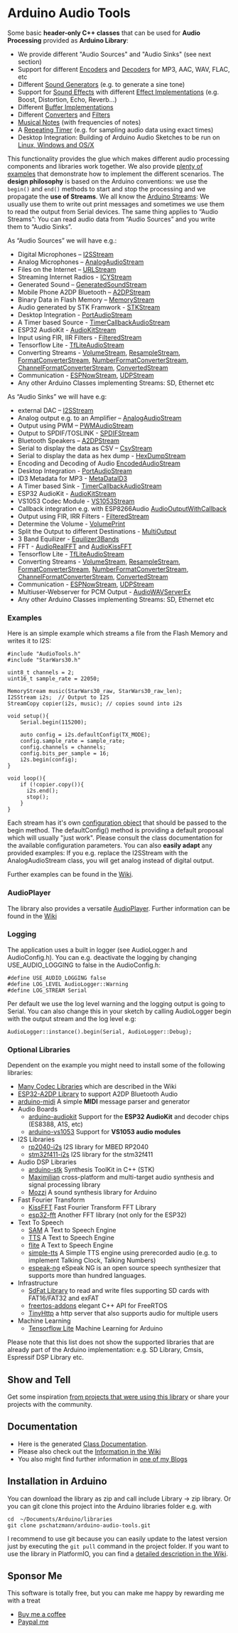 # Arduino Audio Tools

Some basic __header-only C++ classes__ that can be used for __Audio Processing__ provided as __Arduino Library__:

- We provide different "Audio Sources" and "Audio Sinks" (see next section)
- Support for different [Encoders](https://pschatzmann.github.io/arduino-audio-tools/html/classaudio__tools_1_1_audio_encoder.html) and [Decoders](https://pschatzmann.github.io/arduino-audio-tools/html/classaudio__tools_1_1_audio_decoder.html) for MP3, AAC, WAV, FLAC, etc 
- Different [Sound Generators](https://pschatzmann.github.io/arduino-audio-tools/html/classaudio__tools_1_1_sound_generator.html) (e.g. to generate a sine tone) 
- Support for [Sound Effects](https://pschatzmann.github.io/arduino-audio-tools/html/classaudio__tools_1_1_audio_effects.html) with different [Effect Implementations](https://pschatzmann.github.io/arduino-audio-tools/html/classaudio__tools_1_1_audio_effect.html) (e.g. Boost, Distortion, Echo, Reverb...) 
- Different [Buffer Implementations](https://pschatzmann.github.io/arduino-audio-tools/html/classaudio__tools_1_1_base_buffer.html) 
- Different [Converters](https://pschatzmann.github.io/arduino-audio-tools/html/classaudio__tools_1_1_base_converter.html) and [Filters](https://pschatzmann.github.io/arduino-audio-tools/html/classaudio__tools_1_1_filter.html)
- [Musical Notes](https://pschatzmann.github.io/arduino-audio-tools/html/classaudio__tools_1_1_musical_notes.html) (with frequencies of notes)
- A [Repeating Timer](https://pschatzmann.github.io/arduino-audio-tools/html/classaudio__tools_1_1_timer_alarm_repeating_def.html) (e.g. for sampling audio data using exact times) 
- Desktop Integration: Building of Arduino Audio Sketches to be run on [Linux, Windows and OS/X](https://github.com/pschatzmann/arduino-audio-tools/wiki/Running-an-Audio-Sketch-on-the-Desktop)

This functionality provides the glue which makes different audio processing components and libraries work together.
We also provide [plenty of examples](https://github.com/pschatzmann/arduino-audio-tools/wiki/Examples) that demonstrate how to implement the different scenarios. The __design philosophy__ is based on the Arduino conventions: we use the ```begin()``` and ```end()``` methods to start and stop the processing and we propagate the __use of Streams__.  We all know the [Arduino Streams](https://pschatzmann.github.io/arduino-audio-tools/html/class_stream.html): We usually use them to write out print messages and sometimes we use them to read the output from Serial devices. The same thing applies to “Audio Streams”: You can read audio data from “Audio Sources” and you write them to “Audio Sinks”.

As “Audio Sources” we will have e.g.:

- Digital Microphones – [I2SStream](https://pschatzmann.github.io/arduino-audio-tools/html/classaudio__tools_1_1_i2_s_stream.html)
- Analog Microphones – [AnalogAudioStream](https://pschatzmann.github.io/arduino-audio-tools/html/classaudio__tools_1_1_analog_audio_stream.html)
- Files on the Internet – [URLStream](https://pschatzmann.github.io/arduino-audio-tools/html/classaudio__tools_1_1_u_r_l_stream.html)
- Streaming Internet Radios - [ICYStream](https://pschatzmann.github.io/arduino-audio-tools/html/classaudio__tools_1_1_i_c_y_stream.html)
- Generated Sound – [GeneratedSoundStream](https://pschatzmann.github.io/arduino-audio-tools/html/classaudio__tools_1_1_generated_sound_stream.html)
- Mobile Phone A2DP Bluetooth – [A2DPStream](https://pschatzmann.github.io/arduino-audio-tools/html/classaudio__tools_1_1_a2_d_p_stream.html)
- Binary Data in Flash Memory – [MemoryStream](https://pschatzmann.github.io/arduino-audio-tools/html/classaudio__tools_1_1_memory_stream.html)
- Audio generated by STK Framwork - [STKStream](https://pschatzmann.github.io/arduino-audio-tools/html/classaudio__tools_1_1_s_t_k_stream.html)
- Desktop Integration - [PortAudioStream](https://pschatzmann.github.io/arduino-audio-tools/html/classaudio__tools_1_1_port_audio_stream.html)
- A Timer based Source - [TimerCallbackAudioStream](https://pschatzmann.github.io/arduino-audio-tools/html/classaudio__tools_1_1_timer_callback_audio_stream.html)
- ESP32 AudioKit - [AudioKitStream](https://pschatzmann.github.io/arduino-audio-tools/html/classaudio__tools_1_1_audio_kit_stream.html)
- Input using FIR, IIR Filters - [FilteredStream](https://pschatzmann.github.io/arduino-audio-tools/html/classaudio__tools_1_1_filtered_stream.html)
- Tensorflow Lite - [TfLiteAudioStream](https://pschatzmann.github.io/arduino-audio-tools/html/classaudio__tools_1_1_tf_lite_audio_stream.html)
- Converting Streams - [VolumeStream](https://pschatzmann.github.io/arduino-audio-tools/html/classaudio__tools_1_1_volume_stream.html), [ResampleStream](https://pschatzmann.github.io/arduino-audio-tools/html/classaudio__tools_1_1_resample_stream.html), [FormatConverterStream](https://pschatzmann.github.io/arduino-audio-tools/html/classaudio__tools_1_1_format_converter_stream.html), [NumberFormatConverterStream](https://pschatzmann.github.io/arduino-audio-tools/html/classaudio__tools_1_1_number_format_converter_stream.html), [ChannelFormatConverterStream](https://pschatzmann.github.io/arduino-audio-tools/html/classaudio__tools_1_1_channel_format_converter_stream.html), [ConvertedStream](https://pschatzmann.github.io/arduino-audio-tools/html/classaudio__tools_1_1_converted_stream.html)
- Communication - [ESPNowStream](https://pschatzmann.github.io/arduino-audio-tools/html/classaudio__tools_1_1_e_s_p_now_stream.html), [UDPStream](https://pschatzmann.github.io/arduino-audio-tools/html/classaudio__tools_1_1_u_d_p_stream.html)
- Any other Arduino Classes implementing Streams: SD, Ethernet etc

As “Audio Sinks” we will have e.g:

- external DAC – [I2SStream](https://pschatzmann.github.io/arduino-audio-tools/html/classaudio__tools_1_1_i2_s_stream.html)
- Analog output e.g. to an Amplifier – [AnalogAudioStream](https://pschatzmann.github.io/arduino-audio-tools/html/classaudio__tools_1_1_analog_audio_stream.html)
- Output using PWM – [PWMAudioStream](https://pschatzmann.github.io/arduino-audio-tools/html/classaudio__tools_1_1_p_w_m_audio_stream_base.html)
- Output to SPDIF/TOSLINK - [SPDIFStream](https://pschatzmann.github.io/arduino-audio-tools/html/classaudio__tools_1_1_s_p_d_i_f_stream.html)
- Bluetooth Speakers – [A2DPStream](https://pschatzmann.github.io/arduino-audio-tools/html/classaudio__tools_1_1_a2_d_p_stream.html)
- Serial to display the data as CSV – [CsvStream](https://pschatzmann.github.io/arduino-audio-tools/html/classaudio__tools_1_1_csv_stream.html)
- Serial to display the data as hex dump - [HexDumpStream](https://pschatzmann.github.io/arduino-audio-tools/html/classaudio__tools_1_1_hex_dump_stream.html)
- Encoding and Decoding of Audio [EncodedAudioStream](https://pschatzmann.github.io/arduino-audio-tools/html/classaudio__tools_1_1_encoded_audio_stream.html)
- Desktop Integration - [PortAudioStream](https://pschatzmann.github.io/arduino-audio-tools/html/classaudio__tools_1_1_port_audio_stream.html)
- ID3 Metadata for MP3 - [MetaDataID3](https://pschatzmann.github.io/arduino-audio-tools/html/classaudio__tools_1_1_meta_data_i_d3.html)
- A Timer based Sink - [TimerCallbackAudioStream](https://pschatzmann.github.io/arduino-audio-tools/html/classaudio__tools_1_1_timer_callback_audio_stream.html)
- ESP32 AudioKit - [AudioKitStream](https://pschatzmann.github.io/arduino-audio-tools/html/classaudio__tools_1_1_audio_kit_stream.html)
- VS1053 Codec Module - [VS1053Stream](https://pschatzmann.github.io/arduino-audio-tools/html/classaudio__tools_1_1_v_s1053_stream.html)
- Callback integration e.g. with ESP8266Audio [AudioOutputWithCallback](https://pschatzmann.github.io/arduino-audio-tools/html/classaudio__tools_1_1_audio_output_with_callback.html) 
- Output using FIR, IRR Filters - [FilteredStream](https://pschatzmann.github.io/arduino-audio-tools/html/classaudio__tools_1_1_filtered_stream.html)
- Determine the Volume - [VolumePrint](https://pschatzmann.github.io/arduino-audio-tools/html/classaudio__tools_1_1_volume_print.html)
- Split the Output to different Destinations - [MultiOutput](https://pschatzmann.github.io/arduino-audio-tools/html/classaudio__tools_1_1_multi_output.html)
- 3 Band Equilizer - [Equilizer3Bands](https://pschatzmann.github.io/arduino-audio-tools/html/classaudio__tools_1_1_equilizer3_bands.html)
- FFT - [AudioRealFFT](https://pschatzmann.github.io/arduino-audio-tools/html/classaudio__tools_1_1_audio_real_f_f_t.html) and [AudioKissFFT](https://pschatzmann.github.io/arduino-audio-tools/html/classaudio__tools_1_1_audio_kiss_f_f_t.html)
- Tensorflow Lite - [TfLiteAudioStream](https://pschatzmann.github.io/arduino-audio-tools/html/classaudio__tools_1_1_tf_lite_audio_stream.html)
- Converting Streams - [VolumeStream](https://pschatzmann.github.io/arduino-audio-tools/html/classaudio__tools_1_1_volume_stream.html), [ResampleStream](https://pschatzmann.github.io/arduino-audio-tools/html/classaudio__tools_1_1_resample_stream.html), [FormatConverterStream](https://pschatzmann.github.io/arduino-audio-tools/html/classaudio__tools_1_1_format_converter_stream.html), [NumberFormatConverterStream](https://pschatzmann.github.io/arduino-audio-tools/html/classaudio__tools_1_1_number_format_converter_stream.html), [ChannelFormatConverterStream](https://pschatzmann.github.io/arduino-audio-tools/html/classaudio__tools_1_1_channel_format_converter_stream.html), [ConvertedStream](https://pschatzmann.github.io/arduino-audio-tools/html/classaudio__tools_1_1_converted_stream.html)
- Communication - [ESPNowStream](https://pschatzmann.github.io/arduino-audio-tools/html/classaudio__tools_1_1_e_s_p_now_stream.html), [UDPStream](https://pschatzmann.github.io/arduino-audio-tools/html/classaudio__tools_1_1_u_d_p_stream.html)
- Multiuser-Webserver for PCM Output - [AudioWAVServerEx](https://pschatzmann.github.io/arduino-audio-tools/html/classaudio__tools_1_1_audio_w_a_v_server_ex.html)
- Any other Arduino Classes implementing Streams: SD, Ethernet etc

### Examples

Here is an simple example which streams a file from the Flash Memory and writes it to I2S: 

```
#include "AudioTools.h"
#include "StarWars30.h"

uint8_t channels = 2;
uint16_t sample_rate = 22050;

MemoryStream music(StarWars30_raw, StarWars30_raw_len);
I2SStream i2s;  // Output to I2S
StreamCopy copier(i2s, music); // copies sound into i2s

void setup(){
    Serial.begin(115200);

    auto config = i2s.defaultConfig(TX_MODE);
    config.sample_rate = sample_rate;
    config.channels = channels;
    config.bits_per_sample = 16;
    i2s.begin(config);
}

void loop(){
    if (!copier.copy()){
      i2s.end();
      stop();
    }
}

```
Each stream has it's own [configuration object](https://pschatzmann.github.io/arduino-audio-tools/html/structaudio__tools_1_1_audio_base_info.html) that should be passed to the begin method. The defaultConfig() method is providing a default proposal which will usually "just work". Please consult 
the class documentation for the available configuration parameters. You can also __easily adapt__ any provided examples: If you e.g. replace the I2SStream with the AnalogAudioStream class, you will get analog instead of digital output.

Further examples can be found in the [Wiki](https://github.com/pschatzmann/arduino-audio-tools/wiki/Examples). 


### AudioPlayer

The library also provides a versatile [AudioPlayer](https://pschatzmann.github.io/arduino-audio-tools/html/classaudio__tools_1_1_audio_player.html). Further information can be found in the [Wiki](https://github.com/pschatzmann/arduino-audio-tools/wiki/The-Audio-Player-Class)


### Logging

The application uses a built in logger (see AudioLogger.h and AudioConfig.h). You can  e.g. deactivate the logging by changing USE_AUDIO_LOGGING to false in the AudioConfig.h: 

```
#define USE_AUDIO_LOGGING false
#define LOG_LEVEL AudioLogger::Warning
#define LOG_STREAM Serial
```

Per default we use the log level warning and the logging output is going to Serial. You can also change this in your sketch by calling AudioLogger begin with the output stream and the log level e.g:

```
AudioLogger::instance().begin(Serial, AudioLogger::Debug);
```

### Optional Libraries

Dependent on the example you might need to install some of the following libraries:

- [Many Codec Libraries](https://github.com/pschatzmann/arduino-audio-tools/wiki/Encoding-and-Decoding-of-Audio) which are described in the Wiki
- [ESP32-A2DP Library](https://github.com/pschatzmann/ESP32-A2DP) to support A2DP Bluetooth Audio
- [arduino-midi](https://github.com/pschatzmann/arduino-midi) A simple __MIDI__ message parser and generator
- Audio Boards
  - [arduino-audiokit](https://github.com/pschatzmann/arduino-audiokit) Support for the __ESP32 AudioKit__ and decoder chips (ES8388, A1S, etc) 
  - [arduino-vs1053](https://github.com/pschatzmann/arduino-vs1053) Support for __VS1053 audio modules__
- I2S Libraries
  - [rp2040-i2s](https://github.com/pschatzmann/rp2040-i2s) I2S library for MBED RP2040
  - [stm32f411-i2s](https://github.com/pschatzmann/stm32f411-i2s) I2S library for the stm32f411
- Audio DSP Libraries
  - [arduino-stk](https://github.com/pschatzmann/Arduino-STK) Synthesis ToolKit in C++ (STK) 
  - [Maximilian](https://github.com/pschatzmann/Maximilian) cross-platform and multi-target audio synthesis and signal processing library
  - [Mozzi](https://github.com/pschatzmann/Mozzi) A sound synthesis library for Arduino
- Fast Fourier Transform
  - [KissFFT](https://github.com/pschatzmann/kissfft) Fast Fourier Transform FFT Library
  - [esp32-fft](https://github.com/pschatzmann/esp32-fft) Another FFT library (not only for the ESP32)
- Text To Speech
  - [SAM](https://github.com/pschatzmann/arduino-SAM) A Text to Speech Engine
  - [TTS](https://github.com/pschatzmann/TTS) A Text to Speech Engine
  - [flite](https://github.com/pschatzmann/arduino-flite) A Text to Speech Engine
  - [simple-tts](https://github.com/pschatzmann/arduino-simple-tts) A Simple TTS engine using prerecorded audio (e.g. to implement Talking Clock, Talking Numbers)
  - [espeak-ng](https://github.com/pschatzmann/arduino-espeak-ng) eSpeak NG is an open source speech synthesizer that supports more than hundred languages.
- Infrastructure
  - [SdFat Library](https://github.com/greiman/SdFat) to read and write files supporting SD cards with FAT16/FAT32 and exFAT
  - [freertos-addons](https://github.com/pschatzmann/arduino-freertos-addons) elegant C++ API for FreeRTOS
  - [TinyHttp](https://github.com/pschatzmann/TinyHttp) a http server that also supports audio for multiple users
- Machine Learning
  - [Tensorflow Lite](https://github.com/pschatzmann/tflite-micro-arduino-examples) Machine Learning for Arduino 

Please note that this list does not show the supported libraries that are already part of the Arduino implementation: e.g. SD Library, Cmsis, Espressif DSP Library etc.

## Show and Tell

Get some inspiration [from projects that were using this library](https://github.com/pschatzmann/arduino-audio-tools/discussions/categories/show-and-tell) or share your projects with the community.


## Documentation

- Here is the generated [Class Documentation](https://pschatzmann.github.io/arduino-audio-tools/html/namespaceaudio__tools.html). 
- Please also check out the [Information in the Wiki](https://github.com/pschatzmann/arduino-audio-tools/wiki)
- You also might find further information in [one of my Blogs](https://www.pschatzmann.ch/home/category/machine-sound/)


## Installation in Arduino

You can download the library as zip and call include Library -> zip library. Or you can git clone this project into the Arduino libraries folder e.g. with

```
cd  ~/Documents/Arduino/libraries
git clone pschatzmann/arduino-audio-tools.git
```

I recommend to use git because you can easily update to the latest version just by executing the ```git pull``` command in the project folder.
If you want to use the library in PlatformIO, you can find a [detailed description in the Wiki](https://github.com/pschatzmann/arduino-audio-tools/wiki/Working-with-PlatformIO).


## Sponsor Me

This software is totally free, but you can make me happy by rewarding me with a treat

- [Buy me a coffee](https://www.buymeacoffee.com/philschatzh)
- [Paypal me](https://paypal.me/pschatzmann?country.x=CH&locale.x=en_US)
